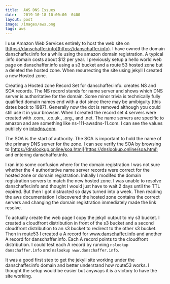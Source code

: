 ```yaml
---
title:  AWS DNS Issues
date:   2019-10-18 10:00:00 -0400
layout: post
image: /images/aws.png
tags: aws
---
```

I use Amazon Web Services entirely to host the web site on [https://danschaffer.info](https://danschaffer.info).
I have owned the domain danschaffer.info for a while using the amazon domain registration.  A typical .info domain
costs about $12 per year.  I previously setup a hello world web page on danschaffer.info using a s3 bucket and
a route 53 hosted zone but a deleted the hosted zone.  When resurrecting the site using jekyll I created a new
Hosted zone.

Creating a Hosted zone Record Set for danschaffer.info. creates NS and SOA records.  The NS record stands for
name server and shows which DNS server is authoritative for the domain.  Some minor trivia is technically fully
qualified domain names end with a dot since there may be amibiguity (this dates back to 1987).  Generally now
the dot is removed although you could still use it in your browser.  When I created the record set 4 servers
were created with .com., .co.uk., .org., and .net.  The name servers are specific to amazon and are something like ns-111-awsdns-11.com.
I can see the values publicly on [intodns.com](https://intodns.com/danschaffer.info).

The SOA is the start of authority.  The SOA is important to hold the name of the primary DNS server for the zone.
I can see verify the SOA by browsing to [https://dnslookup.online/soa.html](https://dnslookup.online/soa.html) and entering danschaffer.info.

I ran into some confusion where for the domain registration I was not sure whether the 4 authoritative name
server records were correct for the hosted zone or domain registration.  Initially I modifed the domain registration
servers to match the new hosted zone.  I was unable to resolve danschaffer.info and thought I would just have
to wait 2 days until the TTL expired.  But then I got distracted so days turned into a week.  Then reading the
aws documentation I discovered the hosted zone contains the correct servers and changing the domain registration
immediately made the link resolve.

To actually create the web page I copy the jekyll output to my s3 bucket.  I created a cloudfront distribution
in front of the s3 bucket and a second cloudfront distribution to an s3 bucket to redirect to the other s3 bucket.
Then in route53 I created a A record for www.danschaffer.info and another A record for danschaffer.info.
Each A record points to the cloudfront distribution.  I could test each A record by running `nslookup danschaffer.info`
and `nslookup www.danschaffer.info`.

It was a good first step to get the jekyll site working under the danschaffer.info domain and better understand
how route53 works.  I thought the setup would be easier but anyways it is a victory to have the site working.
